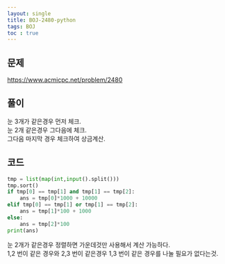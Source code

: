 ```yaml
---
layout: single
title: BOJ-2480-python
tags: BOJ
toc : true
---
```


## 문제  
https://www.acmicpc.net/problem/2480
  
## 풀이  
눈 3개가 같은경우 먼저 체크.  
눈 2개 같은경우 그다음에 체크.  
그다음 마지막 경우 체크하여 상금계산.  

## 코드  
```python
tmp = list(map(int,input().split()))
tmp.sort()
if tmp[0] == tmp[1] and tmp[1] == tmp[2]:
    ans = tmp[0]*1000 + 10000
elif tmp[0] == tmp[1] or tmp[1] == tmp[2]:
    ans = tmp[1]*100 + 1000
else:
    ans = tmp[2]*100
print(ans)
```
눈 2개가 같은경우 정렬하면 가운데것만 사용해서 계산 가능하다.  
1,2 번이 같은 경우와 2,3 번이 같은경우 1,3 번이 같은 경우를 나눌 필요가 없다는것.